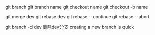 git branch
    git branch name
    git checkout name
        git checkout -b name


 git merge dev
 git rebase dev
    git rebase --continue
    git rebase --abort

 git branch -d dev  删除dev分支
 creating a new branch is quick